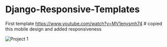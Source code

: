 # Django-Responsive-Templates

First template 
https://www.youtube.com/watch?v=MV1enysmh74  # copied this mobile design and added responsiveness

![Project 1](1.gif)